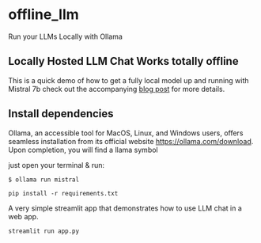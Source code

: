 # offline_llm
Run your LLMs Locally with Ollama


 
## Locally Hosted LLM Chat  Works totally offline


This is a quick demo of how to get a fully local model up and running with Mistral 7b check out the accompanying [blog post](https://TKTKTK) for more details.



## Install dependencies
Ollama, an accessible tool for MacOS, Linux, and Windows users, offers seamless installation from its official website https://ollama.com/download. Upon completion, you will find a llama symbol

 just open your terminal & run:
```
$ ollama run mistral
```
```
pip install -r requirements.txt
```
A very simple streamlit app that demonstrates how to use LLM chat in a web app.

```
streamlit run app.py
```
